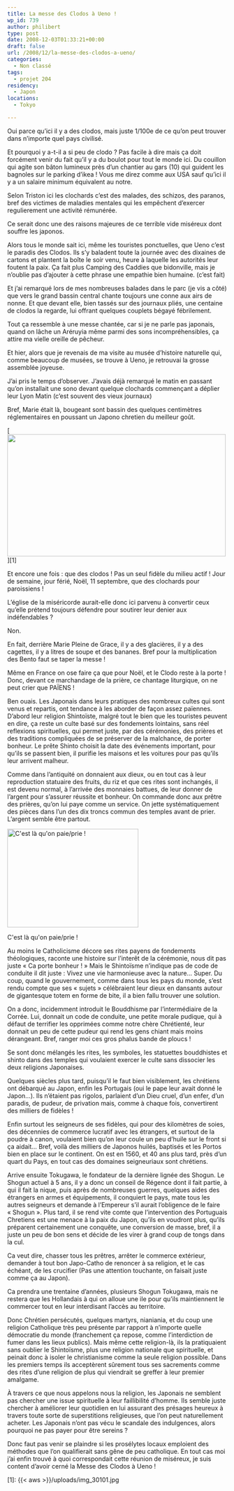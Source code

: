 ```yaml
---
title: La messe des Clodos à Ueno !
wp_id: 739
author: philibert
type: post
date: 2008-12-03T01:33:21+00:00
draft: false
url: /2008/12/la-messe-des-clodos-a-ueno/
categories:
  - Non classé
tags:
  - projet 204
residency:
  - Japon
locations:
  - Tokyo

---
```

Oui parce qu&rsquo;ici il y a des clodos, mais juste 1/100e de ce qu&rsquo;on peut trouver dans n&rsquo;importe quel pays civilisé.

Et pourquoi y a-t-il a si peu de clodo ? Pas facile à dire mais ça doit forcément venir du fait qu&rsquo;il y a du boulot pour tout le monde ici. Du couillon qui agite son bâton lumineux près d&rsquo;un chantier au gars (10) qui guident les bagnoles sur le parking d&rsquo;ikea ! Vous me direz comme aux USA sauf qu&rsquo;ici il y a un salaire minimum équivalent au notre.

Selon Triston ici les clochards c&rsquo;est des malades, des schizos, des paranos, bref des victimes de maladies mentales qui les empêchent d&rsquo;exercer regulierement une activité rémunérée.

Ce serait donc une des raisons majeures de ce terrible vide miséreux dont souffre les japonos.

Alors tous le monde sait ici, même les touristes ponctuelles, que Ueno c&rsquo;est le paradis des Clodos. Ils s&rsquo;y baladent toute la journée avec des dixaines de cartons et plantent la boîte le soir venu, heure à laquelle les autorités leur foutent la paix. Ça fait plus Camping des Caddies que bidonville, mais je n&rsquo;oublie pas d&rsquo;ajouter à cette phrase une empathie bien humaine. (c&rsquo;est fait)

Et j&rsquo;ai remarqué lors de mes nombreuses balades dans le parc (je vis a côté) que vers le grand bassin central chante toujours une conne aux airs de nonne. Et que devant elle, bien tassés sur des journaux pliés, une centaine de clodos la regarde, lui offrant quelques couplets bégayé fébrilement.

Tout ça ressemble à une messe chantée, car si je ne parle pas japonais, quand on lâche un Aréruyia même parmi des sons incompréhensibles, ça attire ma vielle oreille de pêcheur.

Et hier, alors que je revenais de ma visite au musée d&rsquo;histoire naturelle qui, comme beaucoup de musées, se trouve à Ueno, je retrouvai la grosse assemblée joyeuse.

J&rsquo;ai pris le temps d&rsquo;observer. J&rsquo;avais déjà remarqué le matin en passant qu&rsquo;on installait une sono devant quelque clochards commençant a déplier leur Lyon Matin (c&rsquo;est souvent des vieux journaux)

Bref, Marie était là, bougeant sont bassin des quelques centimètres réglementaires en poussant un Japono chretien du meilleur goût.

[<img class="aligncenter size-full wp-image-745" title="img_30101" src="{{< aws >}}/uploads/img_30101.jpg" alt="" width="500" height="279" />][1]

Et encore une fois : que des clodos ! Pas un seul fidèle du milieu actif ! Jour de semaine, jour férié, Noël, 11 septembre, que des clochards pour paroissiens !

L&rsquo;église de la miséricorde aurait-elle donc ici parvenu à convertir ceux qu&rsquo;elle prétend toujours défendre pour soutirer leur denier aux indéfendables ?

Non.

En fait, derrière Marie Pleine de Grace, il y a des glacières, il y a des cagettes, il y a litres de soupe et des bananes. Bref pour la multiplication des Bento faut se taper la messe !

Même en France on ose faire ça que pour Noël, et le Clodo reste à la porte ! Donc, devant ce marchandage de la prière, ce chantage liturgique, on ne peut crier que PAÏENS !

Ben ouais. Les Japonais dans leurs pratiques des nombreux cultes qui sont venus et repartis, ont tendance à les aborder de façon assez païennes. D&rsquo;abord leur religion Shintoïste, malgré tout le bien que les touristes peuvent en dire, ça reste un culte basé sur des fondements lointains, sans réel reflexions spirituelles, qui permet juste, par des cérémonies, des prières et des traditions compliquées de se préserver de la malchance, de porter bonheur. Le prête Shinto choisit la date des événements important, pour qu&rsquo;ils se passent bien, il purifie les maisons et les voitures pour pas qu&rsquo;ils leur arrivent malheur.

Comme dans l&rsquo;antiquité on donnaient aux dieux, ou en tout cas à leur reproduction statuaire des fruits, du riz et que ces rites sont inchangés, il est devenu normal, à l&rsquo;arrivée des monnaies battues, de leur donner de l&rsquo;argent pour s&rsquo;assurer réussite et bonheur. On commande donc aux prêtre des prières, qu&rsquo;on lui paye comme un service. On jette systématiquement des pièces dans l&rsquo;un des dix troncs commun des temples avant de prier. L&rsquo;argent semble être partout.

<div id="attachment_749" class="wp-caption alignright" style="max-width: 300px">
  <a href="{{< aws >}}/uploads/img_5528.jpg"><img src="{{< aws >}}/uploads/img_5528-300x225.jpg" alt="C&#039;est là qu&#039;on paie/prie !" title="img_5528" width="300" height="225" class="size-medium wp-image-749" /></a>
  
  <p class="wp-caption-text">
    C'est là qu'on paie/prie !
  </p>
</div>

Au moins le Catholicisme décore ses rites payens de fondements théologiques, raconte une histoire sur l&rsquo;interêt de la cérémonie, nous dit pas juste « Ca porte bonheur ! » Mais le Shintoïsme n&rsquo;indique pas de code de conduite il dit juste : Vivez une vie harmonieuse avec la nature&#8230; Super. Du coup, quand le gouvernement, comme dans tous les pays du monde, s&rsquo;est rendu compte que ses « sujets » célébraient leur dieux en dansants autour de gigantesque totem en forme de bite, il a bien fallu trouver une solution.

On a donc, incidemment introduit le Bouddhisme par l&rsquo;intermédiaire de la Corrée. Lui, donnait un code de conduite, une petite morale pudique, qui à défaut de terrifier les opprimées comme notre chère Chrétienté, leur donnait un peu de cette pudeur qui rend les gens chiant mais moins dérangeant. Bref, ranger moi ces gros phalus bande de ploucs !

Se sont donc mélangés les rites, les symboles, les statuettes bouddhistes et shinto dans des temples qui voulaient exercer le culte sans dissocier les deux religions Japonaises.

Quelques siècles plus tard, puisqu&rsquo;il le faut bien visiblement, les chrétiens ont débarqué au Japon, enfin les Portugais (oui le pape leur avait donné le Japon&#8230;). Ils n&rsquo;étaient pas rigolos, parlaient d&rsquo;un Dieu cruel, d&rsquo;un enfer, d&rsquo;un paradis, de pudeur, de privation mais, comme à chaque fois, convertirent des milliers de fidèles !

Enfin surtout les seigneurs de ses fidèles, qui pour des kilomètres de soies, des décennies de commerce lucratif avec les étrangers, et surtout de la poudre à canon, voulaient bien qu&rsquo;on leur coule un peu d&rsquo;huile sur le front si ça aidait&#8230; Bref, voilà des milliers de Japonos huilés, baptisés et les Portos bien en place sur le continent. On est en 1560, et 40 ans plus tard, près d&rsquo;un quart du Pays, en tout cas des domaines seigneuriaux sont chrétiens.

Arrive ensuite Tokugawa, le fondateur de la dernière lignée des Shogun. Le Shogun actuel à 5 ans, il y a donc un conseil de Régence dont il fait partie, à qui il fait la nique, puis après de nombreuses guerres, quelques aides des étrangers en armes et équipements, il conquiert le pays, mate tous les autres seigneurs et demande à l&rsquo;Empereur s&rsquo;il aurait l&rsquo;obligence de le faire « Shogun ». Plus tard, il se rend vite comte que l&rsquo;intervention des Portuguais Chretiens est une menace à la paix du Japon, qu&rsquo;ils en voudront plus, qu&rsquo;ils préparent certainement une conquête, une conversion de masse, bref, il a juste un peu de bon sens et décide de les virer à grand coup de tongs dans la cul.

Ca veut dire, chasser tous les prêtres, arrêter le commerce extérieur, demander à tout bon Japo-Catho de renoncer à sa religion, et le cas échéant, de les crucifier (Pas une attention touchante, on faisait juste comme ça au Japon).

Ca prendra une trentaine d&rsquo;années, plusieurs Shogun Tokugawa, mais ne restera que les Hollandais à qui on alloue une ile pour qu&rsquo;ils maintiennent le commercer tout en leur interdisant l&rsquo;accès au territoire.

Donc Chrétien persécutés, quelques martyrs, nianiania, et du coup une religion Catholique très peu présente par rapport à n&rsquo;importe quelle démocratie du monde (franchement ça repose, comme l&rsquo;interdiction de fumer dans les lieux publics). Mais même cette religion-là, ils la pratiquaient sans oublier le Shintoïsme, plus une religion nationale que spirituelle, et peinait donc à isoler le christianisme comme la seule religion possible. Dans les premiers temps ils acceptèrent sûrement tous ses sacrements comme des rites d&rsquo;une religion de plus qui viendrait se greffer à leur premier amalgame.
  
À travers ce que nous appelons nous la religion, les Japonais ne semblent pas chercher une issue spirituelle à leur faillibilité d&rsquo;homme. Ils semble juste chercher à améliorer leur quotidien en lui assurant des présages heureux à travers toute sorte de superstitions religieuses, que l&rsquo;on peut naturellement acheter. Les Japonais n&rsquo;ont pas vécu le scandale des indulgences, alors pourquoi ne pas payer pour être sereins ?

Donc faut pas venir se plaindre si les prosélytes locaux emploient des méthodes que l&rsquo;on qualifierait sans gêne de peu catholique. En tout cas moi j&rsquo;ai enfin trouvé à quoi correspondait cette réunion de miséreux, je suis content d&rsquo;avoir cerné la Messe des Clodos à Ueno !

 [1]: {{< aws >}}/uploads/img_30101.jpg